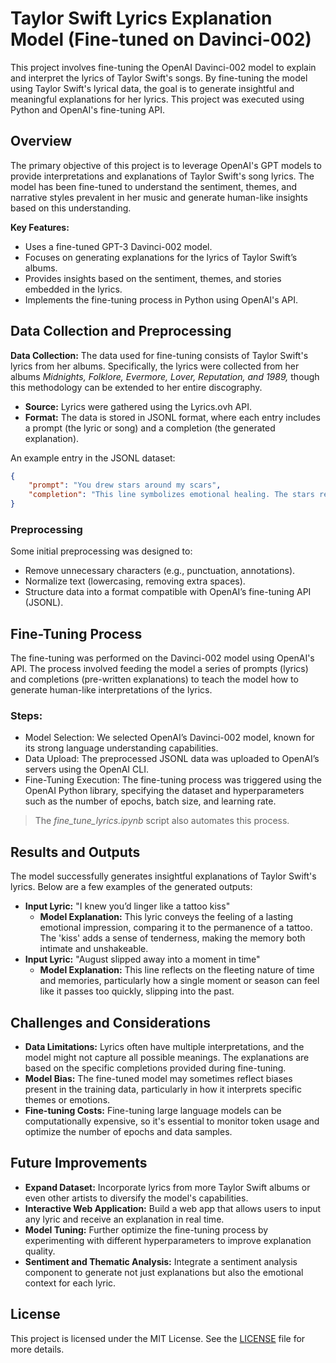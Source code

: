 # Taylor Swift Lyrics Explanation Model (Fine-tuned on Davinci-002)

This project involves fine-tuning the OpenAI Davinci-002 model to explain and interpret the lyrics of Taylor Swift's songs. By fine-tuning the model using Taylor Swift's lyrical data, the goal is to generate insightful and meaningful explanations for her lyrics. This project was executed using Python and OpenAI's fine-tuning API.

## Overview
The primary objective of this project is to leverage OpenAI's GPT models to provide interpretations and explanations of Taylor Swift's song lyrics. The model has been fine-tuned to understand the sentiment, themes, and narrative styles prevalent in her music and generate human-like insights based on this understanding.

**Key Features:**

- Uses a fine-tuned GPT-3 Davinci-002 model.  
- Focuses on generating explanations for the lyrics of Taylor Swift’s albums.  
- Provides insights based on the sentiment, themes, and stories embedded in the lyrics.  
- Implements the fine-tuning process in Python using OpenAI's API.

## Data Collection and Preprocessing
**Data Collection:** The data used for fine-tuning consists of Taylor Swift's lyrics from her albums. Specifically, the lyrics were collected from her albums *Midnights, Folklore, Evermore, Lover, Reputation, and 1989,* though this methodology can be extended to her entire discography.

- **Source:** Lyrics were gathered using the Lyrics.ovh API.
- **Format:** The data is stored in JSONL format, where each entry includes a prompt (the lyric or song) and a completion (the generated explanation).

An example entry in the JSONL dataset:
```json
{
    "prompt": "You drew stars around my scars",
    "completion": "This line symbolizes emotional healing. The stars represent hope and beauty, while scars symbolize past pain. The image suggests that someone brought light and beauty to the narrator's painful experiences."
}
```

### Preprocessing
Some initial preprocessing was designed to:

- Remove unnecessary characters (e.g., punctuation, annotations).  
- Normalize text (lowercasing, removing extra spaces).  
- Structure data into a format compatible with OpenAI’s fine-tuning API (JSONL).

## Fine-Tuning Process
The fine-tuning was performed on the Davinci-002 model using OpenAI's API. The process involved feeding the model a series of prompts (lyrics) and completions (pre-written explanations) to teach the model how to generate human-like interpretations of the lyrics.

### Steps:
- Model Selection: We selected OpenAI’s Davinci-002 model, known for its strong language understanding capabilities.  
- Data Upload: The preprocessed JSONL data was uploaded to OpenAI’s servers using the OpenAI CLI.  
- Fine-Tuning Execution: The fine-tuning process was triggered using the OpenAI Python library, specifying the dataset and hyperparameters such as the number of epochs, batch size, and learning rate.

>The *fine_tune_lyrics.ipynb* script also automates this process.

## Results and Outputs
The model successfully generates insightful explanations of Taylor Swift's lyrics. Below are a few examples of the generated outputs:  

- **Input Lyric:** "I knew you’d linger like a tattoo kiss"  
  - **Model Explanation:** This lyric conveys the feeling of a lasting emotional impression, comparing it to the permanence of a tattoo. The 'kiss' adds a sense of tenderness, making the memory both intimate and unshakeable.  
- **Input Lyric:** "August slipped away into a moment in time"
  - **Model Explanation:** This line reflects on the fleeting nature of time and memories, particularly how a single moment or season can feel like it passes too quickly, slipping into the past.

## Challenges and Considerations
- **Data Limitations:** Lyrics often have multiple interpretations, and the model might not capture all possible meanings. The explanations are based on the specific completions provided during fine-tuning.  
- **Model Bias:** The fine-tuned model may sometimes reflect biases present in the training data, particularly in how it interprets specific themes or emotions.  
- **Fine-tuning Costs:** Fine-tuning large language models can be computationally expensive, so it's essential to monitor token usage and optimize the number of epochs and data samples.

## Future Improvements
- **Expand Dataset:** Incorporate lyrics from more Taylor Swift albums or even other artists to diversify the model's capabilities.  
- **Interactive Web Application:** Build a web app that allows users to input any lyric and receive an explanation in real time.  
- **Model Tuning:** Further optimize the fine-tuning process by experimenting with different hyperparameters to improve explanation quality.  
- **Sentiment and Thematic Analysis:** Integrate a sentiment analysis component to generate not just explanations but also the emotional context for each lyric.  

## License
This project is licensed under the MIT License. See the [LICENSE](LICENSE) file for more details.
